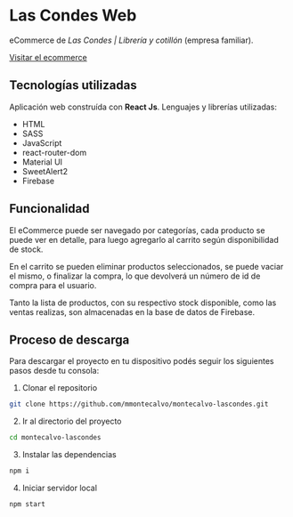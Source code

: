# Las Condes Web

eCommerce de *Las Condes | Librería y cotillón* (empresa familiar).

[Visitar el ecommerce](https://lascondes.netlify.app/)

## Tecnologías utilizadas

Aplicación web construída con **React Js**. Lenguajes y librerías utilizadas:

* HTML
* SASS
* JavaScript
* react-router-dom
* Material UI
* SweetAlert2
* Firebase

## Funcionalidad

El eCommerce puede ser navegado por categorías, cada producto se puede ver en detalle, para luego agregarlo al carrito según disponibilidad de stock.

En el carrito se pueden eliminar productos seleccionados, se puede vaciar el mismo, o finalizar la compra, lo que devolverá un número de id de compra para el usuario.

Tanto la lista de productos, con su respectivo stock disponible, como las ventas realizas, son almacenadas en la base de datos de Firebase.

## Proceso de descarga

Para descargar el proyecto en tu dispositivo podés seguir los siguientes pasos desde tu consola:

1) Clonar el repositorio
```bash
git clone https://github.com/mmontecalvo/montecalvo-lascondes.git
```

2) Ir al directorio del proyecto
```bash
cd montecalvo-lascondes
```

3) Instalar las dependencias
```bash
npm i
```

4) Iniciar servidor local
```bash
npm start
```
